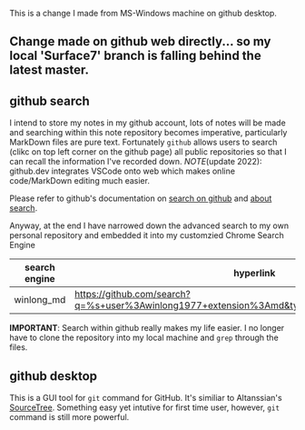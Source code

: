 
This is a change I made from MS-Windows machine on github desktop.

## Change made on github web directly... so my local 'Surface7' branch is falling behind the latest master.



## github search
I intend to store my notes in my github account, lots of notes will be made and searching within this note repository becomes imperative, particularly MarkDown files are pure text.  Fortunately `github` allows users to search (clikc on top left corner on the github page) all public repositories so that I can recall the information I've recorded down.  *NOTE*(update 2022): github.dev integrates VSCode onto web which makes online code/MarkDown editing much easier.

Please refer to github's documentation on [search on github](https://docs.github.com/en/github/searching-for-information-on-github/searching-on-github) and [about search](https://docs.github.com/en/github/searching-for-information-on-github/searching-on-github).

Anyway, at the end I have narrowed down the advanced search to my own personal repository and embedded it into my customzied Chrome Search Engine

search engine | hyperlink
--------------|---------------------------
winlong_md    | https://github.com/search?q=%s+user%3Awinlong1977+extension%3Amd&type=Code&ref=advsearch&l=&l= 

**IMPORTANT**: Search within github really makes my life easier.  I no longer have to clone the repository into my local machine and `grep` through the files.

## github desktop
This is a GUI tool for `git` command for GitHub.  It's similiar to Altanssian's [SourceTree](https://www.sourcetreeapp.com/).  Something easy yet intutive for first time user, however, `git` command is still more powerful.
